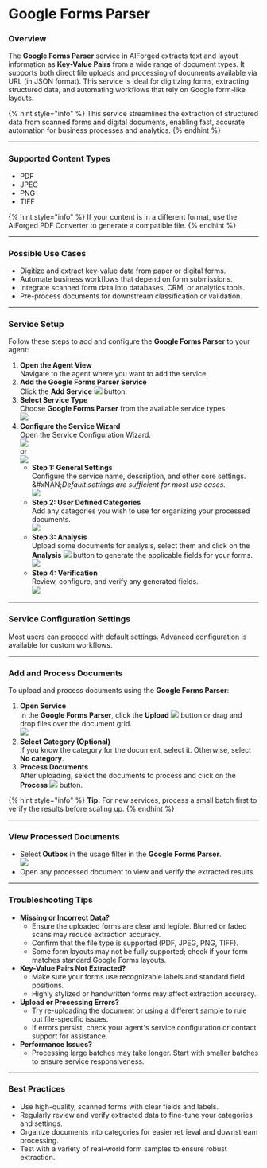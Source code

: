 # Google Forms Parser

### Overview

The **Google Forms Parser** service in AIForged extracts text and layout information as **Key-Value Pairs** from a wide range of document types. It supports both direct file uploads and processing of documents available via URL (in JSON format). This service is ideal for digitizing forms, extracting structured data, and automating workflows that rely on Google form-like layouts.

{% hint style="info" %}
This service streamlines the extraction of structured data from scanned forms and digital documents, enabling fast, accurate automation for business processes and analytics.
{% endhint %}

***

### Supported Content Types

* PDF
* JPEG
* PNG
* TIFF

{% hint style="info" %}
If your content is in a different format, use the AIForged PDF Converter to generate a compatible file.
{% endhint %}

***

### Possible Use Cases

* Digitize and extract key-value data from paper or digital forms.
* Automate business workflows that depend on form submissions.
* Integrate scanned form data into databases, CRM, or analytics tools.
* Pre-process documents for downstream classification or validation.

***

### Service Setup

Follow these steps to add and configure the **Google Forms Parser** to your agent:

1. **Open the Agent View**\
   Navigate to the agent where you want to add the service.
2. **Add the Google Forms Parser Service**\
   Click the **Add Service** ![](<(../../assets/image (1) (1) (1).png>) button.
3. **Select Service Type**\
   Choose **Google Forms Parser** from the available service types.\
   ![](<(../../assets/image (34).png>)
4. **Configure the Service Wizard**\
   Open the Service Configuration Wizard.\
   ![](<(../../assets/image (2) (1) (1).png>)\
   or\
   ![](<(../../assets/image (3) (1) (1).png>)
   * **Step 1: General Settings**\
     Configure the service name, description, and other core settings.\
     &#xNAN;_&#x44;efault settings are sufficient for most use cases._\
     ![](<(../../assets/image (4) (1) (1).png>)
   * **Step 2: User Defined Categories**\
     Add any categories you wish to use for organizing your processed documents.\
     ![](<(../../assets/image (5) (1) (1).png>)
   * **Step 3: Analysis**\
     Upload some documents for analysis, select them and click on the **Analysis** ![](<(../../assets/image (125).png>) button to generate the applicable fields for your forms.\
     ![](<(../../assets/image (6) (1) (1).png>)
   * **Step 4: Verification**\
     Review, configure, and verify any generated fields.\
     ![](<(../../assets/image (7) (1) (1).png>)

***

### Service Configuration Settings

Most users can proceed with default settings. Advanced configuration is available for custom workflows.

***

### Add and Process Documents

To upload and process documents using the **Google Forms Parser**:

1. **Open Service**\
   In the **Google Forms Parser**, click the **Upload** ![](<(../../assets/image (8) (1) (1).png>) button or drag and drop files over the document grid.\
   ![](<(../../assets/image (9) (1) (1).png>)
2. **Select Category (Optional)**\
   If you know the category for the document, select it. Otherwise, select **No category**.
3. **Process Documents**\
   After uploading, select the documents to process and click on the **Process** ![](<(../../assets/image (10) (1) (1).png>) button.

{% hint style="info" %}
**Tip:** For new services, process a small batch first to verify the results before scaling up.
{% endhint %}

***

### View Processed Documents

* Select **Outbox** in the usage filter in the **Google Forms Parser**.\
  ![](<(../../assets/image (51).png>)
* Open any processed document to view and verify the extracted results.

***

### Troubleshooting Tips

* **Missing or Incorrect Data?**
  * Ensure the uploaded forms are clear and legible. Blurred or faded scans may reduce extraction accuracy.
  * Confirm that the file type is supported (PDF, JPEG, PNG, TIFF).
  * Some form layouts may not be fully supported; check if your form matches standard Google Forms layouts.
* **Key-Value Pairs Not Extracted?**
  * Make sure your forms use recognizable labels and standard field positions.
  * Highly stylized or handwritten forms may affect extraction accuracy.
* **Upload or Processing Errors?**
  * Try re-uploading the document or using a different sample to rule out file-specific issues.
  * If errors persist, check your agent's service configuration or contact support for assistance.
* **Performance Issues?**
  * Processing large batches may take longer. Start with smaller batches to ensure service responsiveness.

***

### Best Practices

* Use high-quality, scanned forms with clear fields and labels.
* Regularly review and verify extracted data to fine-tune your categories and settings.
* Organize documents into categories for easier retrieval and downstream processing.
* Test with a variety of real-world form samples to ensure robust extraction.

